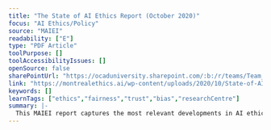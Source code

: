 ```yaml
---
title: "The State of AI Ethics Report (October 2020)"
focus: "AI Ethics/Policy"
source: "MAIEI"
readability: ["E"]
type: "PDF Article"
toolPurpose: []
toolAccessibilityIssues: []
openSource: false
sharePointUrl: "https://ocaduniversity.sharepoint.com/:b:/r/teams/Team_WeCount/Shared%20Documents/Resources%20and%20Tools/Literature%20(curated)/The-State-of-AI-Ethics-Report-Oct-2020.pdf?csf=1&web=1&e=hMjwhv"
link: "https://montrealethics.ai/wp-content/uploads/2020/10/State-of-AI-Ethics-Oct-2020.pdf"
keywords: []
learnTags: ["ethics","fairness","trust","bias","researchCentre"]
summary: |-
  This MAIEI report captures the most relevant developments in AI ethics as of October 2020.
---
```


